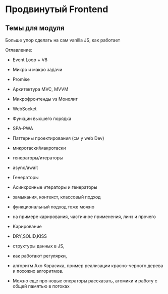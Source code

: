 # Продвинутый Frontend

## Темы для модуля

Больше упор сделать на сам vanilla JS, как работает 

Оглавление:
- Event Loop + V8
- Микро и макро задачи
- Promise
- Архитектура MVC, MVVM
- Микрофронтенды vs Монолит
- WebSocket
- Функции высшего порядка
- SPA-PWA
- Паттерны проектирования (см у web Dev)
- микротаски/макротаски
- генераторы/итераторы
- async/await
- Генераторы
- Асинхронные итераторы и генераторы
- замыкания, контекст, классовый подход
- функциональный подход тоже можно 
- на примере карирования, частичное применения, линз и прочего
- Карирование
- DRY,SOLID,KISS

- структуры данных в JS, 
- как работают регулярки, 
- алгоритм Ахо Корасика, пример реализации красно-черного дерева и похожих алгоритмов. 
- Можно еще про новые операторы рассказать, атомики и работу с общей памятью в потоках
